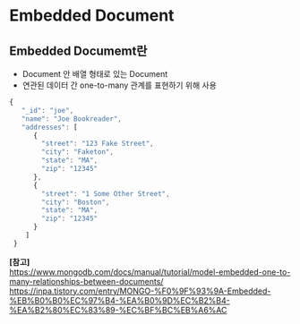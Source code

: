 # **Embedded Document**

## **Embedded Documemt란**

- Document 안 배열 형태로 있는 Document
- 연관된 데이터 간 one-to-many 관계를 표현하기 위해 사용

```js
{
   "_id": "joe",
   "name": "Joe Bookreader",
   "addresses": [
      {
        "street": "123 Fake Street",
        "city": "Faketon",
        "state": "MA",
        "zip": "12345"
      },
      {
        "street": "1 Some Other Street",
        "city": "Boston",
        "state": "MA",
        "zip": "12345"
      }
    ]
 }
```

**[참고]**<br>https://www.mongodb.com/docs/manual/tutorial/model-embedded-one-to-many-relationships-between-documents/<br>https://inpa.tistory.com/entry/MONGO-%F0%9F%93%9A-Embedded-%EB%B0%B0%EC%97%B4-%EA%B0%9D%EC%B2%B4-%EA%B2%80%EC%83%89-%EC%BF%BC%EB%A6%AC
